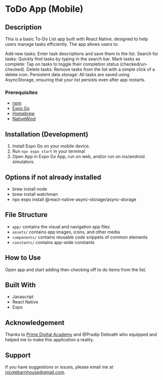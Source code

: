 # ToDo App (Mobile)

## Description

This is a basic To-Do List app built with React Native, designed to help users manage tasks efficiently. The app allows users to:

Add new tasks: Enter task descriptions and save them to the list.
Search for tasks: Quickly find tasks by typing in the search bar.
Mark tasks as complete: Tap on tasks to toggle their completion status (checked/un-checked).
Delete tasks: Remove tasks from the list with a simple click of a delete icon.
Persistent data storage: All tasks are saved using AsyncStorage, ensuring that your list persists even after app restarts.

### Prerequisites

- [npm](https://www.npmjs.com)
- [Expo Go](https://expo.dev)
- [Homebrew](https://brew.sh)
- [NativeWind](https://www.nativewind.dev)

## Installation (Development)

1. Install Expo Go on your mobile device.
2. Run `npx expo start` in your terminal
3. Open App in Expo Go App, run on web, and/or run on ios/android simulators.

## Options if not already installed

- brew install node
- brew install watchman
- npx expo install @react-native-async-storage/async-storage

## File Structure

- `app/` contains the visual and navigation app files
- `assets/` contains app images, icons, and other media
- `components/` contains reusable code snippets of common elements
- `constants/` contains app-wide constants

## How to Use

Open app and start adding then checking off to do items from the list.

## Built With

- Javascript
- React Native
- Expo

## Acknowledgement

Thanks to [Prime Digital Academy](www.primeacademy.io) and @Pradip Debnath who equipped and helped me to make this application a reality.

## Support

If you have suggestions or issues, please email me at [nicolebarnhouse@gmail.com](mailto:nicolebarnhouse@gmail.com).
